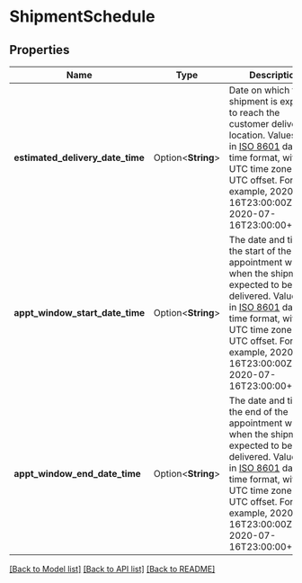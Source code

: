 # ShipmentSchedule

## Properties

Name | Type | Description | Notes
------------ | ------------- | ------------- | -------------
**estimated_delivery_date_time** | Option<**String**> | Date on which the shipment is expected to reach the customer delivery location. Values are in [ISO 8601](https://developer-docs.amazon.com/sp-api/docs/iso-8601) date-time format, with UTC time zone or UTC offset. For example, 2020-07-16T23:00:00Z or 2020-07-16T23:00:00+01:00. | [optional]
**appt_window_start_date_time** | Option<**String**> | The date and time at the start of the appointment window when the shipment is expected to be delivered. Values are in [ISO 8601](https://developer-docs.amazon.com/sp-api/docs/iso-8601) date-time format, with UTC time zone or UTC offset. For example, 2020-07-16T23:00:00Z or 2020-07-16T23:00:00+01:00. | [optional]
**appt_window_end_date_time** | Option<**String**> | The date and time at the end of the appointment window when the shipment is expected to be delivered. Values are in [ISO 8601](https://developer-docs.amazon.com/sp-api/docs/iso-8601) date-time format, with UTC time zone or UTC offset. For example, 2020-07-16T23:00:00Z or 2020-07-16T23:00:00+01:00. | [optional]

[[Back to Model list]](../README.md#documentation-for-models) [[Back to API list]](../README.md#documentation-for-api-endpoints) [[Back to README]](../README.md)


